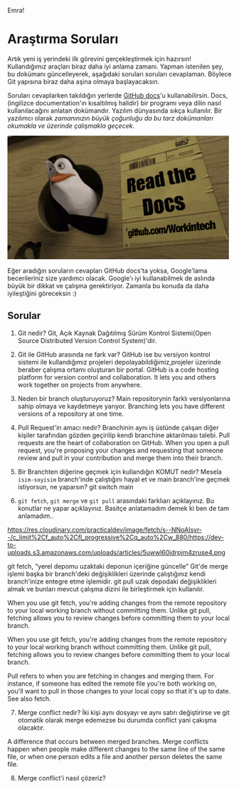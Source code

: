 Emra!
# Araştırma Soruları

Artık yeni iş yerindeki ilk görevini gerçekleştirmek için hazırsın! Kullandığımız araçları biraz daha iyi anlama zamanı. Yapman istenilen şey, bu dokümanı güncelleyerek, aşağıdaki soruları soruları cevaplaman. Böylece Git yapısına biraz daha aşina olmaya başlayacaksın.

Soruları cevaplarken takıldığın yerlerde [GitHub docs](https://docs.github.com/en)'u kullanabilirsin. Docs, (ingilizce documentation'ın kısaltılmış halidir) bir programı veya dilin nasıl kullanılacağını anlatan dokümandır. Yazılım dünyasında sıkça kullanılır. Bir yazılımcı olarak _zamanınızın büyük çoğunluğu da bu tarz dokümanları okumakla ve üzerinde çalışmakla geçecek_.

![READ THE DOCS](https://github.com/Workintech/FSWeb-S1G1-Projesi-Web-Development-Projesi-icin-Git/blob/main/read-the-docs-wit.gif?raw=true)

Eğer aradığın soruların cevapları GitHub docs'ta yoksa, Google'lama becerileriniz size yardımcı olacak. Google'ı iyi kullanabilmek de aslında büyük bir dikkat ve çalışma gerektiriyor. Zamanla bu konuda da daha iyileştiğini göreceksin :)

## Sorular

1. Git nedir? 
Git, Açık Kaynak Dağıtılmış Sürüm Kontrol Sistemi(Open Source Distributed Version Control System)'dir.

2. Git ile GitHub arasında ne fark var?
GitHub ise bu versiyon kontrol sistemi ile kullandığımız projeleri depolayabildiğimiz,projeler üzerinde beraber çalışma ortamı oluşturan bir portal.
GitHub is a code hosting platform for version control and collaboration. It lets you and others work together on projects from anywhere.

3. Neden bir branch oluşturuyoruz?
Main repositorynin farklı versiyonlarına sahip olmaya ve kaydetmeye yarıyor.
Branching lets you have different versions of a repository at one time.

4. Pull Request'in amacı nedir?
Branchinin aynı iş üstünde çalışan diğer kişiler tarafından gözden geçirilip kendi branchine aktarılması talebi.
Pull requests are the heart of collaboration on GitHub. When you open a pull request, you're proposing your changes and requesting that someone review and pull in your contribution and merge them into their branch.

5. Bir Branchten diğerine geçmek için kullandığın KOMUT nedir? Mesela `isim-soyisim` branch'inde çalıştığını hayal et ve main branch'ine geçmek istiyorsun, ne yaparsın?
git switch main

6. `git fetch`, `git merge` ve `git pull` arasındaki farklıarı açıklayınız. Bu konutlar ne yapar açıklayınız.
Basitçe anlatamadım demek ki ben de tam anlamadım..

https://res.cloudinary.com/practicaldev/image/fetch/s--NNoAIsvr--/c_limit%2Cf_auto%2Cfl_progressive%2Cq_auto%2Cw_880/https://dev-to-uploads.s3.amazonaws.com/uploads/articles/5uwwl60idrpjm4zruse4.png

git fetch, “yerel depomu uzaktaki deponun içeriğine güncelle”
Git'de merge işlemi başka bir branch'deki değişiklikleri üzerinde çalıştığınız kendi branch'inize entegre etme işlemidir.
git pull uzak depodaki değişiklikleri almak ve bunları mevcut çalışma dizini ile birleştirmek için kullanılır.

When you use git fetch, you're adding changes from the remote repository to your local working branch without committing them. Unlike git pull, fetching allows you to review changes before committing them to your local branch.

When you use git fetch, you're adding changes from the remote repository to your local working branch without committing them. Unlike git pull, fetching allows you to review changes before committing them to your local branch.

Pull refers to when you are fetching in changes and merging them. For instance, if someone has edited the remote file you're both working on, you'll want to pull in those changes to your local copy so that it's up to date. See also fetch.

7. Merge conflict nedir?
İki kişi aynı dosyayı ve aynı satırı değiştirirse ve git otomatik olarak merge edemezse bu durumda conflict yani çakışma olacaktır. 

A difference that occurs between merged branches. Merge conflicts happen when people make different changes to the same line of the same file, or when one person edits a file and another person deletes the same file. 

8. Merge conflict'i nasıl çözeriz?
